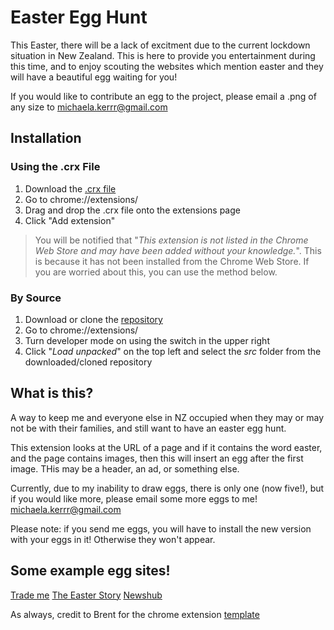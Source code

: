 # Easter Egg Hunt
This Easter, there will be a lack of excitment due to the current lockdown situation in New Zealand.  This is here to provide you entertainment during this time, and to enjoy scouting the websites which mention easter and they will have a beautiful egg waiting for you!

If you would like to contribute an egg to the project, please email a .png of any size to michaela.kerrr@gmail.com



## Installation
### Using the .crx File
1. Download the [.crx file](https://github.com/michaelakerr/easter-egg-hunt/blob/master/easter-egg-hunt.crx)
2. Go to chrome://extensions/
3. Drag and drop the .crx file onto the extensions page
4. Click "Add extension"

> You will be notified that "*This extension is not listed in the Chrome Web Store and may have been added without your knowledge.*". This is because it has not been installed from the Chrome Web Store. If you are worried about this, you can use the method below.

### By Source
1. Download or clone the [repository](https://github.com/michaelakerr/easter-egg-hunt)
2. Go to chrome://extensions/
3. Turn developer mode on using the switch in the upper right
4. Click "*Load unpacked*" on the top left and select the *src* folder from the downloaded/cloned repository

## What is this?
A way to keep me and everyone else in NZ occupied when they may or may not be with their families, and still want to have an easter egg hunt.

This extension looks at the URL of a page and if it contains the word easter, and the page contains images, then this will insert an egg after the first image.  THis may be a header, an ad, or something else. 

Currently, due to my inability to draw eggs, there is only one (now five!), but if you would like more, please email some more eggs to me!
michaela.kerrr@gmail.com

Please note: if you send me eggs, you will have to install the new version with your eggs in it! Otherwise they won't appear. 

## Some example egg sites!

[Trade me](https://newsroom.trademe.co.nz/articles/five-ways-to-nail-your-easter-game/) 
[The Easter Story](https://www.kiwifamilies.co.nz/2013/03/the-easter-story/) 
[Newshub](https://www.newshub.co.nz/home/lifestyle/2019/04/easter-explained-an-idiot-s-guide-to-the-holiday.html) 

As always, credit to Brent for the chrome extension [template](https://github.com/brentvollebregt/uow-moodle-rwa-ignorer)
